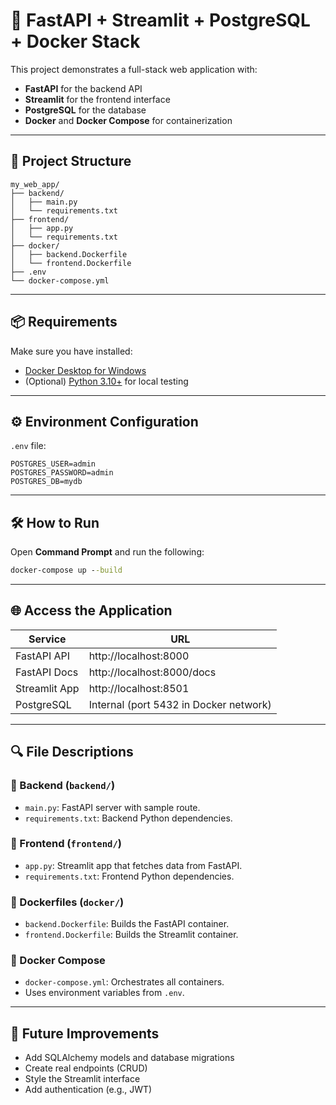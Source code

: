 # 🚀 FastAPI + Streamlit + PostgreSQL + Docker Stack

This project demonstrates a full-stack web application with:

- **FastAPI** for the backend API
- **Streamlit** for the frontend interface
- **PostgreSQL** for the database
- **Docker** and **Docker Compose** for containerization

---

## 📁 Project Structure

```
my_web_app/
├── backend/
│   ├── main.py
│   └── requirements.txt
├── frontend/
│   ├── app.py
│   └── requirements.txt
├── docker/
│   ├── backend.Dockerfile
│   └── frontend.Dockerfile
├── .env
└── docker-compose.yml
```

---

## 📦 Requirements

Make sure you have installed:

- [Docker Desktop for Windows](https://www.docker.com/products/docker-desktop/)
- (Optional) [Python 3.10+](https://www.python.org/) for local testing

---

## ⚙️ Environment Configuration

`.env` file:

```env
POSTGRES_USER=admin
POSTGRES_PASSWORD=admin
POSTGRES_DB=mydb
```

---

## 🛠️ How to Run

Open **Command Prompt** and run the following:

```cmd
docker-compose up --build
```

---

## 🌐 Access the Application

| Service         | URL                         |
|------------------|-----------------------------|
| FastAPI API      | http://localhost:8000        |
| FastAPI Docs     | http://localhost:8000/docs   |
| Streamlit App    | http://localhost:8501        |
| PostgreSQL       | Internal (port 5432 in Docker network) |

---

## 🔍 File Descriptions

### 🔹 Backend (`backend/`)

- `main.py`: FastAPI server with sample route.
- `requirements.txt`: Backend Python dependencies.

### 🔹 Frontend (`frontend/`)

- `app.py`: Streamlit app that fetches data from FastAPI.
- `requirements.txt`: Frontend Python dependencies.

### 🔹 Dockerfiles (`docker/`)

- `backend.Dockerfile`: Builds the FastAPI container.
- `frontend.Dockerfile`: Builds the Streamlit container.

### 🔹 Docker Compose

- `docker-compose.yml`: Orchestrates all containers.
- Uses environment variables from `.env`.

---

## 🚧 Future Improvements

- Add SQLAlchemy models and database migrations
- Create real endpoints (CRUD)
- Style the Streamlit interface
- Add authentication (e.g., JWT)
